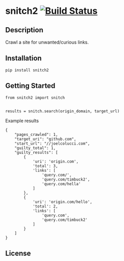 # snitch2 [![Build Status](https://travis-ci.org/joelcolucci/snitch2.svg?branch=master)](https://travis-ci.org/joelcolucci/snitch2)

## Description
Crawl a site for unwanted/curious links.

## Installation
```
pip install snitch2
```

## Getting Started
```
from snitch2 import snitch


results = snitch.search(origin_domain, target_url)
```

Example results
```
{
    "pages_crawled": 1,
    "target_uri": "github.com",
    "start_url": "//joelcolucci.com",
    "guilty_total": 1,
    "guilty_results": [
        {
            'uri': 'origin.com',
            'total': 3,
            'links': [
                'query.com/',
                'query.com/timbuck2',
                'query.com/hella'
            ]
        },
        {
            'uri': 'origin.com/hello',
            'total': 2,
            'links': [
                'query.com',
                'query.com/timbuck2'
            ]
        }
    ]
}
```

## License